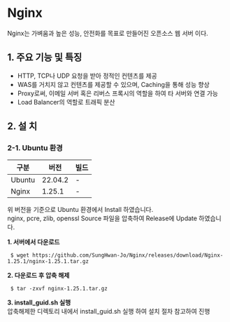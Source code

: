 # Nginx
Nginx는 가벼움과 높은 성능, 안전화를 목표로 만들어진 오픈소스 웹 서버 이다.

## 1. 주요 기능 및 특징
* HTTP, TCP나 UDP 요청을 받아 정적인 컨텐츠를 제공
* WAS를 거치지 않고 컨텐츠를 제공할 수 있으며, Caching을 통해 성능 향상
* Proxy로써, 이메일 서버 혹은 리버스 프록시의 역할을 하여 타 서버와 연결 가능
* Load Balancer의 역할로 트래픽 분산 

## 2. 설  치

### 2-1. Ubuntu 환경
|구분|버전|빌드|
|------|---|---|
|Ubuntu|22.04.2|-|
|Nginx|1.25.1|-|

위 버전을 기준으로 Ubuntu 환경에서 Install 하였습니다. <br>
nginx, pcre, zlib, openssl Source 파일을 압축하여 Release에 Update 하였습니다. <br>

**1. 서버에서 다운로드**
```
 $ wget https://github.com/SungHwan-Jo/Nginx/releases/download/Nginx-1.25.1/nginx-1.25.1.tar.gz
```

**2. 다운로드 후 압축 해제**
```
 $ tar -zxvf nginx-1.25.1.tar.gz
```

**3. install_guid.sh 실행** <br>
압축해제한 디렉토리 내에서 install_guid.sh 실행 하여 설치 절차 참고하여 진행
